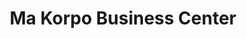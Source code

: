 ---
title: "Ma Korpo Business Center"
url: /gbarnga/ma-korpo-business-center-2/
shop: convenience
---